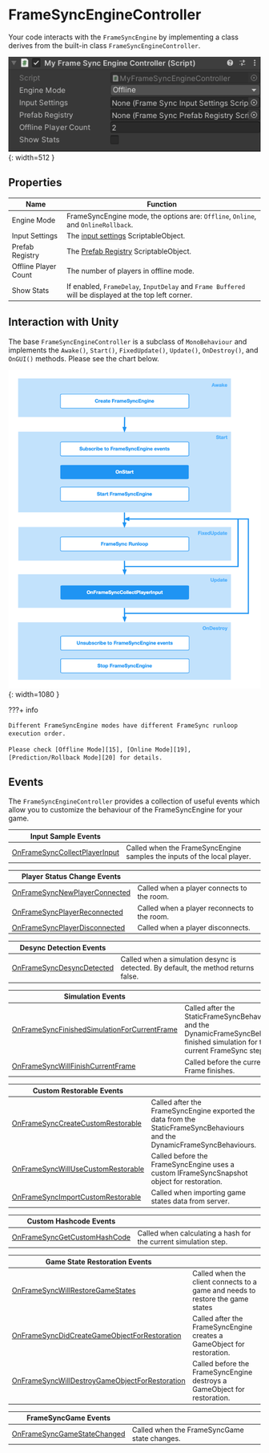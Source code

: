 # **FrameSyncEngineController**
Your code interacts with the `FrameSyncEngine` by implementing a class derives from the built-in class `FrameSyncEngineController`.

![img](./../../assets/framesync/FrameSyncEngineController.png){: width=512 }

## **Properties**

| **Name**       | **Function**                          |
| ----------- | ------------------------------------ |
| Engine Mode     |  FrameSyncEngine mode, the options are: `Offline`, `Online`, and `OnlineRollback`.  |
| Input Settings       | The [input settings][16] ScriptableObject.|
| Prefab Registry      | The [Prefab Registry][17] ScriptableObject. |
| Offline Player Count   | The number of players in offline mode. |
| Show Stats      | If enabled, `FrameDelay`, `InputDelay` and `Frame Buffered` will be displayed at the top left corner.  |

## **Interaction with Unity**
The base `FrameSyncEngineController` is a subclass of `MonoBehaviour` and implements the `Awake()`, `Start()`, `FixedUpdate()`, `Update()`, `OnDestroy()`, and `OnGUI()` methods. Please see the chart below.

![img](./../../assets/framesync/controller.png){: width=1080 }


???+ info

    Different FrameSyncEngine modes have different FrameSync runloop execution order.
    
    Please check [Offline Mode][15], [Online Mode][19], [Prediction/Rollback Mode][20] for details.


## **Events**
The `FrameSyncEngineController` provides a collection of useful events which allow you to customize the behaviour of the FrameSyncEngine for your game.

| **Input Sample Events**       |                       |
| ----------- | ------------------------------------ |
| [OnFrameSyncCollectPlayerInput][1]       |  Called when the FrameSyncEngine samples the inputs of the local player.  |


| **Player Status Change Events**       |                     |
| ----------- | ------------------------------------ |
| [OnFrameSyncNewPlayerConnected][2]       |  Called when a player connects to the room.  |
| [OnFrameSyncPlayerReconnected][3]       |  Called when a player reconnects to the room.  |
| [OnFrameSyncPlayerDisconnected][4]       |  Called when a player disconnects.  |

| **Desync Detection Events**       |                     |
| ----------- | ------------------------------------ |
| [OnFrameSyncDesyncDetected][5]       |  Called when a simulation desync is detected. By default, the method returns false.  |

| **Simulation Events**       |                     |
| ----------- | ------------------------------------ |
| [OnFrameSyncFinishedSimulationForCurrentFrame][6]       | Called after the StaticFrameSyncBehaviours and the DynamicFrameSyncBehaviours finished simulation for the current FrameSync step. |
| [OnFrameSyncWillFinishCurrentFrame][7]       |  Called before the current Frame finishes. |

| **Custom Restorable Events**       |                     |
| ----------- | ------------------------------------ |
| [OnFrameSyncCreateCustomRestorable][8]       |  Called after the FrameSyncEngine exported the data from the StaticFrameSyncBehaviours and the DynamicFrameSyncBehaviours. |
| [OnFrameSyncWillUseCustomRestorable][9]       |  Called before the FrameSyncEngine uses a custom IFrameSyncSnapshot object for restoration.  |
| [OnFrameSyncImportCustomRestorable][10]       |  Called when importing game states data from server. |

| **Custom Hashcode Events**       |                     |
| ----------- | ------------------------------------ |
| [OnFrameSyncGetCustomHashCode][11]       | Called when calculating a hash for the current simulation step. |

| **Game State Restoration Events**       |                     |
| ----------- | ------------------------------------ |
| [OnFrameSyncWillRestoreGameStates][18]       |  Called when the client connects to a game and needs to restore the game states  |
| [OnFrameSyncDidCreateGameObjectForRestoration][12]       |  Called after the FrameSyncEngine creates a GameObject for restoration.  |
| [OnFrameSyncWillDestroyGameObjectForRestoration][13]       |  Called before the FrameSyncEngine destroys a GameObject for restoration.  |

| **FrameSyncGame Events**       |                     |
| ----------- | ------------------------------------ |
| [OnFrameSyncGameStateChanged][14]       |  Called when the FrameSyncGame state changes.  |


[1]: events/OnFrameSyncCollectPlayerInput.md
[2]: events/OnFrameSyncNewPlayerConnected.md
[3]: events/OnFrameSyncPlayerReconnected.md
[4]: events/OnFrameSyncPlayerDisconnected.md
[5]: events/OnFrameSyncDesyncDetected.md
[6]: events/OnFrameSyncFinishedSimulationForCurrentFrame.md
[7]: events/OnFrameSyncWillFinishCurrentFrame.md
[8]: events/OnFrameSyncCreateCustomRestorable.md
[9]: events/OnFrameSyncWillUseCustomRestorable.md
[10]: events/OnFrameSyncImportCustomRestorable.md
[11]: events/OnFrameSyncGetCustomHashCode.md
[12]: events/OnFrameSyncDidCreateGameObjectForRestoration.md
[13]: events/OnFrameSyncWillDestroyGameObjectForRestoration.md
[14]: events/OnFrameSyncGameStateChanged.md
[18]: events/OnFrameSyncWillRestoreGameStates.md

[15]: offline.md
[19]: online.md
[20]: rollback.md

[16]: ../InputSettings.md
[17]: ../PrefabRegistry.md
